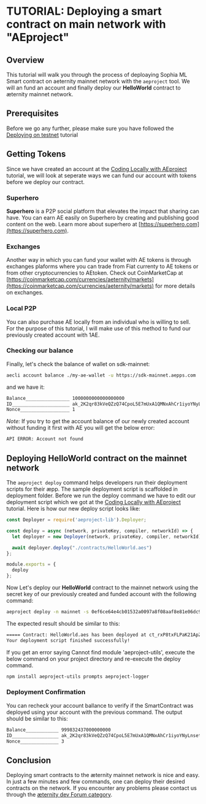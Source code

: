 # TUTORIAL: Deploying a smart contract on main network with "AEproject"
## Overview
This tutorial will walk you through the process of deploaying Sophia ML Smart contract on aeternity mainnet network with the ```aeproject``` tool. We will an fund an account and finally deploy our **HelloWorld** contract to æternity mainnet network.

## Prerequisites
Before we go any further, please make sure you have followed the [Deploying on testnet](../deploying-on-testnet/README.md) tutorial

## Getting Tokens
Since we have created an account at the [Coding Locally with AEproject](../coding-locally-with-aeproject/README.md) tutorial, we will look at seperate ways we can fund our account with tokens before we deploy our contract.

### Superhero
**Superhero** is a P2P social platform that elevates the impact that sharing can have. You can earn AE easily on Superhero by creating and publishing good content on the web. Learn more about superhero at [https://superhero.com](https://superhero.com).

### Exchanges
Another way in which you can fund your wallet with AE tokens is through exchanges plaforms where you can trade from Fiat currenty to AE tokens or from other cryptocurrencies to AEtoken. Check out CoinMarketCap at [https://coinmarketcap.com/currencies/aeternity/markets](https://coinmarketcap.com/currencies/aeternity/markets) for more details on exchanges.

### Local P2P
You can also purchase AE locally from an individual who is willing to sell. For the purpose of this tutorial, I will make use of this method to fund our previously created account with 1AE.

### Checking our balance
Finally, let's check the balance of wallet on sdk-mainnet:
```bash
aecli account balance ./my-ae-wallet -u https://sdk-mainnet.aepps.com
```
and we have it:
```bash
Balance________________ 1000000000000000000
ID_____________________ ak_2K2qr83kVeQZzQ74CpoL5E7mUxA1QMNxAhCr1iyoYNyLnset56
Nonce__________________ 1
```

*Note:* If you try to get the account balance of our newly created account without funding it first with AE you will get the below error:
```bash
API ERROR: Account not found
```

## Deploying HelloWorld contract on the mainnet network
The ```aeproject deploy``` command helps developers run their deployment scripts for their æpp. The sample deployment script is scaffolded in deployment folder. Before we run the deploy command we have to edit our deployment script which we got at the [Coding Locally with AEproject](../coding-locally-with-aeproject/README.md) tutorial. Here is how our new deploy script looks like:
```js
const Deployer = require('aeproject-lib').Deployer;

const deploy = async (network, privateKey, compiler, networkId) => {
  let deployer = new Deployer(network, privateKey, compiler, networkId)

  await deployer.deploy("./contracts/HelloWorld.aes")
};

module.exports = {
  deploy
};
```

Now Let's deploy our **HelloWorld** contract to the mainnet network using the secret key of our previously created and funded account with the following command:
```bash
aeproject deploy -n mainnet -s 0ef6ce64e4cb01532a0097a8f08aaf8e81e06dc920a4182d5a464cd5bce67386aca3b0cd045fad53e984237a0797c29ebcae48cb4035d8a5fab5d89fafc30c00
```
The expected result should be similar to this:
```bash
===== Contract: HelloWorld.aes has been deployed at ct_rxP8txFLPaK21ApZfNNix3mVzxRCQxxS1YoZhZ2fRRAjLztod =====
Your deployment script finished successfully!
```

If you get an error saying Cannot find module 'aeproject-utils', execute the below command on your project directory and re-execute the deploy command.
```bash
npm install aeproject-utils prompts aeproject-logger
```

### Deployment Confirmation
You can recheck your account ballance to verify if the SmartContract was deployed using your account with the previous command. The output should be similar to this:
```bash
Balance____________ 999832437000000000
ID_________________ ak_2K2qr83kVeQZzQ74CpoL5E7mUxA1QMNxAhCr1iyoYNyLnset56
Nonce______________ 3
```

## Conclusion
Deploying smart contracts to the æternity mainnet network is nice and easy. In just a few minutes and few commands, one can deploy their desired contracts on the network. If you encounter any problems please contact us through the [æternity dev Forum category](https://forum.aeternity.com/c/development).